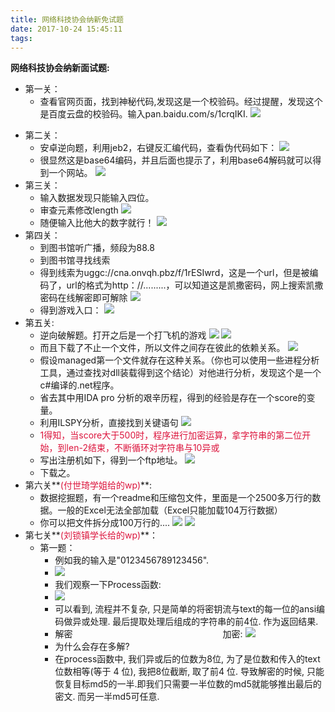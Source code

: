 ```yaml
---
title: 网络科技协会纳新免试题
date: 2017-10-24 15:45:11
tags:
---
```

**网络科技协会纳新面试题:**</br>

* 第一关：
    *  查看官网页面，找到神秘代码,发现这是一个校验码。经过提醒，发现这个是百度云盘的校验码。输入pan.baidu.com/s/1crqIKI.
    ![](https://i.imgur.com/AipNeGr.png)
<!-- more -->
* 第二关：
    * 安卓逆向题，利用jeb2，右键反汇编代码，查看伪代码如下：
    ![](https://i.imgur.com/O083lhj.png)
    * 很显然这是base64编码，并且后面也提示了，利用base64解码就可以得到一个网站。
    ![](https://i.imgur.com/FNO60ns.png)
* 第三关：
   * 输入数据发现只能输入四位。
   * 审查元素修改length
    ![](https://i.imgur.com/TbgumkS.png)
   * 随便输入比他大的数字就行！
    ![](https://i.imgur.com/OeETamD.png)
* 第四关：
    * 到图书馆听广播，频段为88.8
    * 到图书馆寻找线索
    * 得到线索为uggc://cna.onvqh.pbz/f/1rESIwrd，这是一个url，但是被编码了，url的格式为http：//.........，可以知道这是凯撒密码，网上搜索凯撒密码在线解密即可解除
    ![](https://i.imgur.com/QxubIIj.png)
    * 得到游戏入口：
    ![](https://i.imgur.com/6l7tnlN.png)
* 第五关:
   * 逆向破解题。打开之后是一个打飞机的游戏
    ![](https://i.imgur.com/Q49BzED.png)
    ![](https://i.imgur.com/bhaZTnP.png)
   * 而且下载了不止一个文件，所以文件之间存在彼此的依赖关系。
    ![](https://i.imgur.com/CG3z2uy.png)
   * 假设managed第一个文件就存在这种关系。（你也可以使用一些进程分析工具，通过查找对dll装载得到这个结论）对他进行分析，发现这个是一个c#编译的.net程序。
   * 省去其中用IDA pro 分析的艰辛历程，得到的经验是存在一个score的变量。
   * 利用ILSPY分析，直接找到关键语句
    ![](https://i.imgur.com/vz2MRdi.png)
   * <font color=#DC143C>1得知，当score大于500时，程序进行加密运算，拿字符串的第二位开始，到len-2结束，不断循环对字符串与10异或</font>
   * 写出注册机如下，得到一个ftp地址。
    ![](https://i.imgur.com/RelW4vb.png)
   * 下载之。
* 第六关**<font color=#DC143C>(付世琦学姐给的wp)</font>**:
    * 数据挖掘题，有一个readme和压缩包文件，里面是一个2500多万行的数据。一般的Excel无法全部加载（Excel只能加载104万行数据）
    * 你可以把文件拆分成100万行的....
    ![](https://i.imgur.com/HvvFqfh.png)
    ![](https://i.imgur.com/1VooYjh.png)
* 第七关**<font color=#DC143C>(刘锁镇学长给的wp)</font>**：
    * 第一题：
        * 例如我的输入是"0123456789123456".
        * ![](https://i.imgur.com/R9HcxLx.png)
        * 我们观察一下Process函数:
        * ![](https://i.imgur.com/rulTmbo.png)
        * 可以看到,  流程并不复杂, 只是简单的将密钥流与text的每一位的ansi编码做异或处理.
最后提取处理后组成的字符串的前4位. 作为返回结果.
        * 解密&nbsp;&nbsp;&nbsp;&nbsp;&nbsp;&nbsp;&nbsp;&nbsp;&nbsp;&nbsp;&nbsp;&nbsp;&nbsp;&nbsp;&nbsp;&nbsp;&nbsp;&nbsp;&nbsp;&nbsp;&nbsp;&nbsp;&nbsp;&nbsp;&nbsp;&nbsp;&nbsp;&nbsp;&nbsp;&nbsp;&nbsp;&nbsp;&nbsp;&nbsp;&nbsp;&nbsp;&nbsp;&nbsp;&nbsp;&nbsp;&nbsp;&nbsp;&nbsp;&nbsp;&nbsp;&nbsp;&nbsp;&nbsp;&nbsp;&nbsp;&nbsp;&nbsp;&nbsp;&nbsp;&nbsp;&nbsp;&nbsp;&nbsp;&nbsp;&nbsp;&nbsp;加密:
        ![](https://i.imgur.com/V4pzXnC.png)
        * 为什么会存在多解?
        * 在process函数中, 我们异或后的位数为8位, 为了是位数和传入的text位数相等(等于 4 位), 我把8位截断, 取了前4 位.
导致解密的时候, 只能恢复目标md5的一半.即我们只需要一半位数的md5就能够推出最后的密文. 而另一半md5可任意.





   